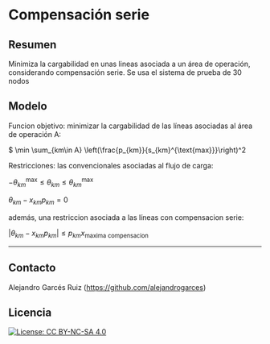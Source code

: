 # Compensación serie

## Resumen

Minimiza la cargabilidad en unas lineas asociada a un área de operación, considerando compensación serie.  Se usa el sistema de prueba de 30 nodos

## Modelo

Funcion objetivo:  minimizar la cargabilidad de las líneas asociadas al área de operación A:

$ \min \sum_{km\in A} \left(\frac{p_{km}}{s_{km}^{\text{max}}}\right)^2

Restricciones:  las convencionales asociadas al flujo de carga:

$-\theta_{km}^{\text{max}} \leq \theta_{km} \leq \theta_{km}^{\text{max}}$

$\theta_{km} - x_{km}p_{km} = 0$

además, una restriccion asociada a las líneas con compensacion serie:

$|\theta_{km}-x_{km}p_{km}| \leq p_{km}x_{\text{maxima compensacion}}$

---
## Contacto

Alejandro Garcés Ruiz
(https://github.com/alejandrogarces)

## Licencia

[![License: CC BY-NC-SA 4.0](https://img.shields.io/badge/License-CC_BY--NC--SA_4.0-lightgrey.svg)](https://creativecommons.org/licenses/by-nc-sa/4.0/)

